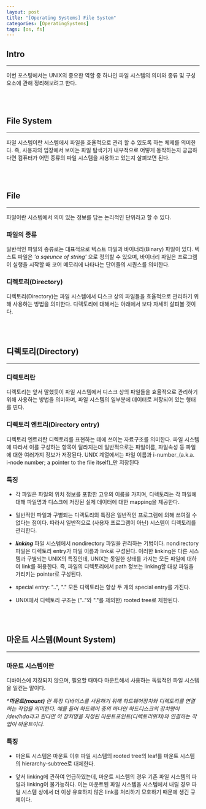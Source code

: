 ```yaml
---
layout: post
title: "[Operating Systems] File System"
categories: [OperatingSystems]
tags: [os, fs]
---
```


## Intro
---
이번 포스팅에서는 UNIX의 중요한 역할 중 하나인 파일 시스템의 의미와 종류 및 구성요소에 관해 정리해보려고 한다.

<br><br>

## File System
---
파일 시스템이란 시스템에서 파일을 효율적으로 관리 할 수 있도록 하는 체제를 의미한다.
즉, 사용자의 입장에서 보이는 파일 탐색기가 내부적으로 어떻게 동작하는지 궁금하다면 컴퓨터가 어떤 종류의 파일 시스템을 사용하고 있는지 살펴보면 된다.

<br><br>

## File
---
파일이란 시스템에서 의미 있는 정보를 담는 논리적인 단위라고 할 수 있다. 

### 파일의 종류
일반적인 파일의 종류로는 대표적으로 텍스트 파일과 바이너리(Binary) 파일이 있다. 텍스트 파일은 _'a sqeunce of string'_ 으로 정의할 수 있으며, 바이너리 파일은 프로그램이 실행을 시작할 때 코어 메모리에 나타나는 단어들의 시퀀스를 의미한다.

### 디렉토리(Directory)
디렉토리(Directory)는 파일 시스템에서 디스크 상의 파일들을 효율적으로 관리하기 위해 사용하는 방법을 의미한다. 디렉토리에 대해서는 아래에서 보다 자세히 살펴볼 것이다.


<br><br>

## 디렉토리(Directory)
---
### 디렉토리란
디렉토리는 앞서 말했듯이 파일 시스템에서 디스크 상의 파일들을 효율적으로 관리하기 위해 사용하는 방법을 의미하며, 파일 시스템의 일부분에 데이터로 저장되어 있는 형태를 띤다.

### 디렉토리 엔트리(Directory entry)
디렉토리 엔트리란 디렉토리를 표현하는 데에 쓰이는 자료구조를 의미한다. 파일 시스템에 따라서 이를 구성하는 항목이 달라지는데 일반적으로는 파일이름, 파일속성 등 파일에 대한 여러가지 정보가 저장된다. 
UNIX 계열에서는 파일 이름과 i-number_(a.k.a. i-node number; a pointer to the file itself)_만 저장된다

### 특징
* 각 파일은 파일의 위치 정보를 포함한 고유의 이름을 가지며, 디렉토리는 각 파일에 대해 파일명과 디스크에 저장된 실제 데이터에 대한 mapping을 제공한다.

* 일반적인 파일과 구별되는 디렉토리의 특징은 일반적인 프로그램에 의해 쓰여질 수 없다는 점이다. 따라서 일반적으로 (사용자 프로그램이 아닌) 시스템이 디렉토리를 관리한다.

* _**linking**_
파일 시스템에서 nondirectory 파일을 관리하는 기법이다.
nondirectory 파일은 디렉토리 entry가 파일 이름과 link로 구성된다.
이러한 linking은 다른 시스템과 구별되는 UNIX의 특징인데, UNIX는 동일한 상태를 가지는 모든 파일에 대하여 link를 허용한다. 즉, 파일의 디렉토리에서 path 정보는 linking할 대상 파일을 가리키는 pointer로 구성된다.

* special entry: "..",  "."
모든 디렉토리는 항상 두 개의 special entry를 가진다.

* UNIX에서 디렉토리 구조는 (".."와 "."를 제외한) rooted tree로 제한된다.

<br><br>

## 마운트 시스템(Mount System)
---
### 마운트 시스템이란
디바이스에 저장되지 않으며, 필요할 때마다 마운트해서 사용하는 독립적인 파일 시스템을 일컫는 말이다.

_***마운트(mount)** 란 특정 디바이스를 사용하기 위해 하드웨어장치와 디렉토리를 연결하는 작업을 의미한다. 예를 들어 하드웨어 중의 하나인 하드디스크의 장치명이 /dev/hda라고 한다면 이 장치명을 지정된 마운트포인트(디렉토리위치)와 연결하는 작업이 마운트이다._

### 특징
* 마운트 시스템은 마운트 이후 파일 시스템의 rooted tree의 leaf를 마운트 시스템의 hierarchy-subtree로 대체한다.

* 앞서 linking에 관하여 언급하였는데, 마운트 시스템의 경우 기존 파일 시스템의 파일과 linking이 불가능하다. 이는 마운트된 파일 시스템을 시스템에서 내릴 경우 파일 시스템 상에서 더 이상 유효하지 않은 link를 처리하기 모호하기 때문에 생긴 규제이다.


